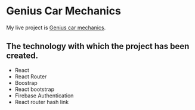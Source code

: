 # Genius Car Mechanics

My live project is [Genius car mechanics](https://github.com/facebook/create-react-app).

## The technology with which the project has been created.

* React
* React Router
* Boostrap
* React bootstrap
* Firebase Authentication
* React router hash link

